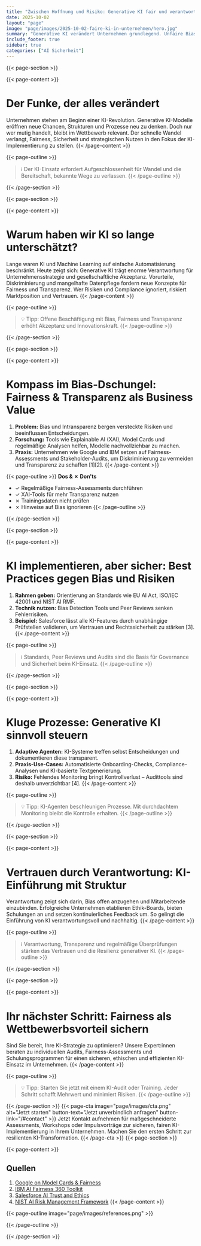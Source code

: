 ```yaml
---
title: "Zwischen Hoffnung und Risiko: Generative KI fair und verantwortungsvoll im Unternehmen nutzen"
date: 2025-10-02
layout: "page"
image: "page/images/2025-10-02-faire-ki-in-unternehmen/hero.jpg"
summary: "Generative KI verändert Unternehmen grundlegend. Unfaire Biases, mangelnde Transparenz und ethische Herausforderungen gefährden jedoch Akzeptanz und nachhaltigen Markterfolg. In diesem Whitepaper erfahren Sie, wie Unternehmen die Risiken erkennen, aktiv steuern und Fairness mit Mehrwert verbinden – mit praxiserprobten Methoden, konkreten Beispielen und Handlungsempfehlungen für zukunftssichere KI."
include_footer: true
sidebar: true
categories: ["AI Sicherheit"]
---
```


{{< page-section >}}

{{< page-content >}}
# Der Funke, der alles verändert

Unternehmen stehen am Beginn einer KI-Revolution. Generative KI-Modelle eröffnen neue Chancen, Strukturen und Prozesse neu zu denken. Doch nur wer mutig handelt, bleibt im Wettbewerb relevant. Der schnelle Wandel verlangt, Fairness, Sicherheit und strategischen Nutzen in den Fokus der KI-Implementierung zu stellen.
{{< /page-content >}}

{{< page-outline >}}
> ℹ️ Der KI-Einsatz erfordert Aufgeschlossenheit für Wandel und die Bereitschaft, bekannte Wege zu verlassen.
{{< /page-outline >}}

{{< /page-section >}}

{{< page-section >}}

{{< page-content >}}
# Warum haben wir KI so lange unterschätzt?

Lange waren KI und Machine Learning auf einfache Automatisierung beschränkt. Heute zeigt sich: Generative KI trägt enorme Verantwortung für Unternehmensstrategie und gesellschaftliche Akzeptanz. Vorurteile, Diskriminierung und mangelhafte Datenpflege fordern neue Konzepte für Fairness und Transparenz. Wer Risiken und Compliance ignoriert, riskiert Marktposition und Vertrauen.
{{< /page-content >}}

{{< page-outline >}}
> 💡 Tipp: Offene Beschäftigung mit Bias, Fairness und Transparenz erhöht Akzeptanz und Innovationskraft.
{{< /page-outline >}}

{{< /page-section >}}

{{< page-section >}}

{{< page-content >}}
# Kompass im Bias-Dschungel: Fairness & Transparenz als Business Value

1. **Problem:** Bias und Intransparenz bergen versteckte Risiken und beeinflussen Entscheidungen.
2. **Forschung:** Tools wie Explainable AI (XAI), Model Cards und regelmäßige Analysen helfen, Modelle nachvollziehbar zu machen.
3. **Praxis:** Unternehmen wie Google und IBM setzen auf Fairness-Assessments und Stakeholder-Audits, um Diskriminierung zu vermeiden und Transparenz zu schaffen [1][2].
{{< /page-content >}}

{{< page-outline >}}
**Dos & ✗ Don'ts**
- ✓ Regelmäßige Fairness-Assessments durchführen
- ✓ XAI-Tools für mehr Transparenz nutzen
- ✗ Trainingsdaten nicht prüfen
- ✗ Hinweise auf Bias ignorieren
{{< /page-outline >}}

{{< /page-section >}}

{{< page-section >}}

{{< page-content >}}
# KI implementieren, aber sicher: Best Practices gegen Bias und Risiken

1. **Rahmen geben:** Orientierung an Standards wie EU AI Act, ISO/IEC 42001 und NIST AI RMF.
2. **Technik nutzen:** Bias Detection Tools und Peer Reviews senken Fehlerrisiken.
3. **Beispiel:** Salesforce lässt alle KI-Features durch unabhängige Prüfstellen validieren, um Vertrauen und Rechtssicherheit zu stärken [3].
{{< /page-content >}}

{{< page-outline >}}
> ℹ️ Standards, Peer Reviews und Audits sind die Basis für Governance und Sicherheit beim KI-Einsatz.
{{< /page-outline >}}

{{< /page-section >}}

{{< page-section >}}

{{< page-content >}}
# Kluge Prozesse: Generative KI sinnvoll steuern

1. **Adaptive Agenten:** KI-Systeme treffen selbst Entscheidungen und dokumentieren diese transparent.
2. **Praxis-Use-Cases:** Automatisierte Onboarding-Checks, Compliance-Analysen und KI-basierte Textgenerierung.
3. **Risiko:** Fehlendes Monitoring bringt Kontrollverlust – Audittools sind deshalb unverzichtbar [4].
{{< /page-content >}}

{{< page-outline >}}
> 💡 Tipp: KI-Agenten beschleunigen Prozesse. Mit durchdachtem Monitoring bleibt die Kontrolle erhalten.
{{< /page-outline >}}

{{< /page-section >}}

{{< page-section >}}

{{< page-content >}}
# Vertrauen durch Verantwortung: KI-Einführung mit Struktur

Verantwortung zeigt sich darin, Bias offen anzugehen und Mitarbeitende einzubinden. Erfolgreiche Unternehmen etablieren Ethik-Boards, bieten Schulungen an und setzen kontinuierliches Feedback um. So gelingt die Einführung von KI verantwortungsvoll und nachhaltig.
{{< /page-content >}}

{{< page-outline >}}
> ℹ️ Verantwortung, Transparenz und regelmäßige Überprüfungen stärken das Vertrauen und die Resilienz generativer KI.
{{< /page-outline >}}

{{< /page-section >}}

{{< page-section >}}

{{< page-content >}}
# Ihr nächster Schritt: Fairness als Wettbewerbsvorteil sichern

Sind Sie bereit, Ihre KI-Strategie zu optimieren? Unsere Expert:innen beraten zu individuellen Audits, Fairness-Assessments und Schulungsprogrammen für einen sicheren, ethischen und effizienten KI-Einsatz im Unternehmen.
{{< /page-content >}}

{{< page-outline >}}
> 💡 Tipp: Starten Sie jetzt mit einem KI-Audit oder Training. Jeder Schritt schafft Mehrwert und minimiert Risiken.
{{< /page-outline >}}

{{< /page-section >}}
{{< page-cta image="page/images/cta.png" alt="Jetzt starten" button-text="Jetzt unverbindlich anfragen" button-link="/#contact" >}}
Jetzt Kontakt aufnehmen für maßgeschneiderte Assessments, Workshops oder Impulsvorträge zur sicheren, fairen KI-Implementierung in Ihrem Unternehmen. Machen Sie den ersten Schritt zur resilienten KI-Transformation.
{{< /page-cta >}}
{{< page-section >}}

{{< page-content >}}
## Quellen

1. [Google on Model Cards & Fairness](https://ai.googleblog.com/2018/10/model-cards-for-model-reporting.html)  
2. [IBM AI Fairness 360 Toolkit](https://aif360.mybluemix.net/)  
3. [Salesforce AI Trust and Ethics](https://www.salesforce.com/company/news-press/stories/2020/ai-ethics-innovation-principles/)  
4. [NIST AI Risk Management Framework](https://www.nist.gov/itl/ai-risk-management-framework)
{{< /page-content >}}

{{< page-outline image="page/images/references.png" >}}

{{< /page-outline >}}

{{< /page-section >}}